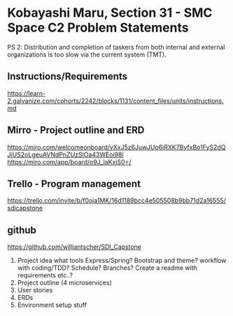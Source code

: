 # Kobayashi Maru, Section 31 - SMC Space C2 Problem Statements
PS 2: Distribution and completion of taskers from both internal and external organizations is too slow via the current system (TMT).

## Instructions/Requirements
https://learn-2.galvanize.com/cohorts/2242/blocks/1131/content_files/units/instructions.md
## Mirro - Project outline and ERD
https://miro.com/welcomeonboard/yXxJ5z6JuwJUq6iRXK7ByfxBo1FyS2dQJjUS2oLgeuAVNdPnZUzSlOa43WEoi98l
https://miro.com/app/board/o9J_laKxjS0=/
## Trello - Program management
https://trello.com/invite/b/f0oja1MK/16d1189bcc4e505508b9bb71d2a16555/sdicapstone
## github
https://github.com/willjantscher/SDI_Capstone





1. Project idea
    what tools Express/Spring? Bootstrap and theme? workflow with coding/TDD? Schedule? Branches? 
    Create a readme with requirements etc..?
2. Project outline (4 microservices)
3. User stories
4. ERDs
5. Environment setup stuff











